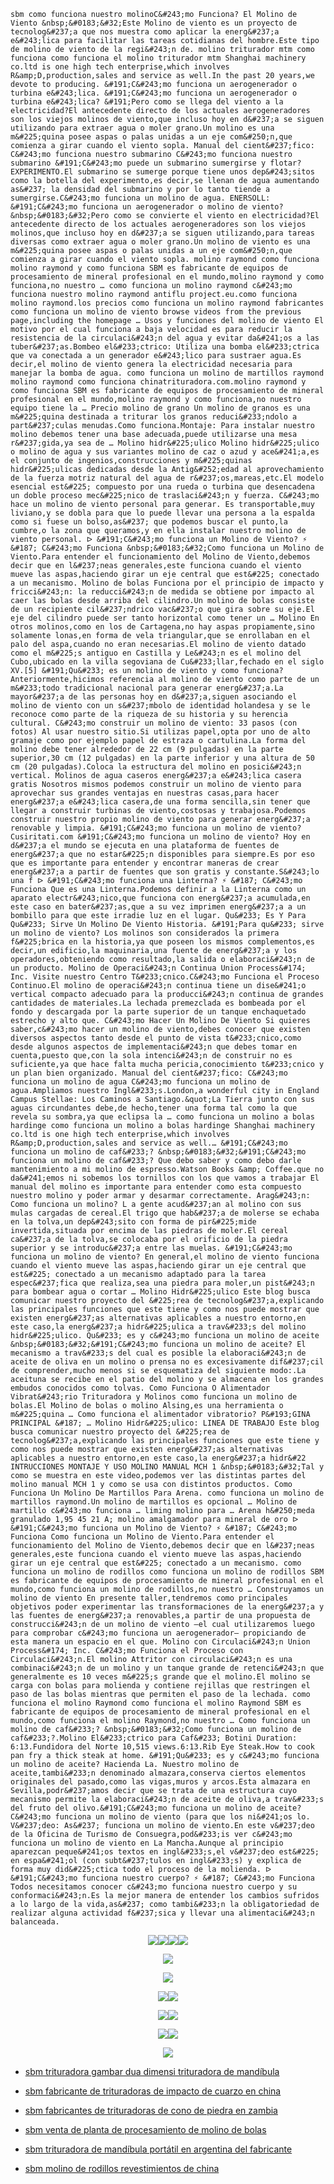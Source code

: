 
```
sbm como funciona nuestro molinoC&#243;mo Funciona? El Molino de Viento &nbsp;&#0183;&#32;Este Molino de viento es un proyecto de tecnolog&#237;a que nos muestra como aplicar la energ&#237;a e&#243;lica para facilitar las tareas cotidianas del hombre.Este tipo de molino de viento de la regi&#243;n de. molino triturador mtm como funciona como funciona el molino triturador mtm Shanghai machinery co.ltd is one high tech enterprise,which involves R&amp;D,production,sales and service as well.In the past 20 years,we devote to producing. &#191;C&#243;mo funciona un aerogenerador o turbina e&#243;lica. &#191;C&#243;mo funciona un aerogenerador o turbina e&#243;lica? &#191;Pero como se llega del viento a la electricidad?El antecedente directo de los actuales aerogeneradores son los viejos molinos de viento,que incluso hoy en d&#237;a se siguen utilizando para extraer agua o moler grano.Un molino es una m&#225;quina posee aspas o palas unidas a un eje com&#250;n,que comienza a girar cuando el viento sopla. Manual del cient&#237;fico: C&#243;mo funciona nuestro submarino C&#243;mo funciona nuestro submarino &#191;C&#243;mo puede un submarino sumergirse y flotar? EXPERIMENTO.El submarino se sumerge porque tiene unos dep&#243;sitos como la botella del experimento,es decir,se llenan de agua aumentando as&#237; la densidad del submarino y por lo tanto tiende a sumergirse.C&#243;mo funciona un molino de agua. ENERSOLL: &#191;C&#243;mo funciona un aerogenerador o molino de viento? &nbsp;&#0183;&#32;Pero como se convierte el viento en electricidad?El antecedente directo de los actuales aerogeneradores son los viejos molinos,que incluso hoy en d&#237;a se siguen utilizando,para tareas diversas como extraer agua o moler grano.Un molino de viento es una m&#225;quina posee aspas o palas unidas a un eje com&#250;n,que comienza a girar cuando el viento sopla. molino raymond como funciona molino raymond y como funciona SBM es fabricante de equipos de procesamiento de mineral profesional en el mundo,molino raymond y como funciona,no nuestro … como funciona un molino raymond c&#243;mo funciona nuestro molino raymond antiflu project.eu.como funciona molino raymond.los precios como funciona un molino raymond fabricantes como funciona un molino de viento browse videos from the previous page,including the homepage … Usos y funciones del molino de viento El motivo por el cual funciona a baja velocidad es para reducir la resistencia de la circulaci&#243;n del agua y evitar da&#241;os a las tuber&#237;as.Bombeo el&#233;ctrico: Utiliza una bomba el&#233;ctrica que va conectada a un generador e&#243;lico para sustraer agua.Es decir,el molino de viento genera la electricidad necesaria para manejar la bomba de agua. como funciona un molino de martillos raymond molino raymond como funciona chinatrituradora.com.molino raymond y como funciona SBM es fabricante de equipos de procesamiento de mineral profesional en el mundo,molino raymond y como funciona,no nuestro equipo tiene la … Precio molino de grano Un molino de granos es una m&#225;quina destinada a triturar los granos reduci&#233;ndolo a part&#237;culas menudas.Como funciona.Montaje: Para instalar nuestro molino debemos tener una base adecuada,puede utilizarse una mesa r&#237;gida,ya sea de … Molino hidr&#225;ulico Molino hidr&#225;ulico o molino de agua y sus variantes molino de caz o azud y ace&#241;a,es el conjunto de ingenios,construcciones y m&#225;quinas hidr&#225;ulicas dedicadas desde la Antig&#252;edad al aprovechamiento de la fuerza motriz natural del agua de r&#237;os,mareas,etc.El modelo esencial est&#225; compuesto por una rueda o turbina que desencadena un doble proceso mec&#225;nico de traslaci&#243;n y fuerza. C&#243;mo hace un molino de viento personal para generar. Es transportable,muy liviano,y se dobla para que lo puede llevar una persona a la espalda como si fuese un bolso,as&#237; que podemos buscar el punto,la cumbre,o la zona que queramos,y en ella instalar nuestro molino de viento personal. ᐅ &#191;C&#243;mo funciona un Molino de Viento? ⚡️ &#187; C&#243;mo Funciona &nbsp;&#0183;&#32;Como funciona un Molino de Viento.Para entender el funcionamiento del Molino de Viento,debemos decir que en l&#237;neas generales,este funciona cuando el viento mueve las aspas,haciendo girar un eje central que est&#225; conectado a un mecanismo. Molino de bolas Funciona por el principio de impacto y fricci&#243;n: la reducci&#243;n de medida se obtiene por impacto al caer las bolas desde arriba del cilindro.Un molino de bolas consiste de un recipiente cil&#237;ndrico vac&#237;o que gira sobre su eje.El eje del cilindro puede ser tanto horizontal como tener un … Molino En otros molinos,como en los de Cartagena,no hay aspas propiamente,sino solamente lonas,en forma de vela triangular,que se enrollaban en el palo del aspa,cuando no eran necesarias.El molino de viento datado como el m&#225;s antiguo en Castilla y Le&#243;n es el molino del Cubo,ubicado en la villa segoviana de Cu&#233;llar,fechado en el siglo XV.[5] &#191;Qu&#233; es un molino de viento y como funciona? Anteriormente,hicimos referencia al molino de viento como parte de un m&#233;todo tradicional nacional para generar energ&#237;a.La mayor&#237;a de las personas hoy en d&#237;a,siguen asociando el molino de viento con un s&#237;mbolo de identidad holandesa y se le reconoce como parte de la riqueza de su historia y su herencia cultural. C&#243;mo construir un molino de viento: 33 pasos (con fotos) Al usar nuestro sitio.Si utilizas papel,opta por uno de alto gramaje como por ejemplo papel de estraza o cartulina.La forma del molino debe tener alrededor de 22 cm (9 pulgadas) en la parte superior,30 cm (12 pulgadas) en la parte inferior y una altura de 50 cm (20 pulgadas).Coloca la estructura del molino en posici&#243;n vertical. Molinos de agua caseros energ&#237;a e&#243;lica casera gratis Nosotros mismos podemos construir un molino de viento para aprovechar sus grandes ventajas en nuestras casas,para hacer energ&#237;a e&#243;lica casera,de una forma sencilla,sin tener que llegar a construir turbinas de viento,costosas y trabajosa.Podemos construir nuestro propio molino de viento para generar energ&#237;a renovable y limpia. &#191;C&#243;mo funciona un molino de viento? Cusiritati.com &#191;C&#243;mo funciona un molino de viento? Hoy en d&#237;a el mundo se ejecuta en una plataforma de fuentes de energ&#237;a que no estar&#225;n disponibles para siempre.Es por eso que es importante para entender y encontrar maneras de crear energ&#237;a a partir de fuentes que son gratis y constante.S&#243;lo una f ᐅ &#191;C&#243;mo funciona una Linterna? ⚡️ &#187; C&#243;mo Funciona Que es una Linterna.Podemos definir a la Linterna como un aparato electr&#243;nico,que funciona con energ&#237;a acumulada,en este caso en bater&#237;as,que a su vez imprimen energ&#237;a a un bombillo para que este irradie luz en el lugar. Qu&#233; Es Y Para Qu&#233; Sirve Un Molino De Viento Historia. &#191;Para qu&#233; sirve un molino de viento? Los molinos son considerados la primera f&#225;brica en la historia,ya que poseen los mismos complementos,es decir,un edificio,la maquinaria,una fuente de energ&#237;a y los operadores,obteniendo como resultado,la salida o elaboraci&#243;n de un producto. Molino de Operaci&#243;n Continua Union Process&#174; Inc. Visite nuestro Centro T&#233;cnico.C&#243;mo Funciona el Proceso Continuo.El molino de operaci&#243;n continua tiene un dise&#241;o vertical compacto adecuado para la producci&#243;n continua de grandes cantidades de materiales.La lechada premezclada es bombeada por el fondo y descargada por la parte superior de un tanque enchaquetado estrecho y alto que. C&#243;mo Hacer Un Molino De Viento Si quieres saber,c&#243;mo hacer un molino de viento,debes conocer que existen diversos aspectos tanto desde el punto de vista t&#233;cnico,como desde algunos aspectos de implementaci&#243;n que debes tomar en cuenta,puesto que,con la sola intenci&#243;n de construir no es suficiente,ya que hace falta mucha pericia,conocimiento t&#233;cnico y un plan bien organizado. Manual del cient&#237;fico: C&#243;mo funciona un molino de agua C&#243;mo funciona un molino de agua.Ampliamos nuestro Ingl&#233;s.London,a wonderful city in England Campus Stellae: Los Caminos a Santiago.&quot;La Tierra junto con sus aguas circundantes debe,de hecho,tener una forma tal como la que revela su sombra,ya que eclipsa la … como funciona un molino a bolas hardinge como funciona un molino a bolas hardinge Shanghai machinery co.ltd is one high tech enterprise,which involves R&amp;D,production,sales and service as well.… &#191;C&#243;mo funciona un molino de caf&#233;? &nbsp;&#0183;&#32;&#191;C&#243;mo funciona un molino de caf&#233;? Que debo saber y como debo darle mantenimiento a mi molino de espresso.Watson Books &amp; Coffee.que no da&#241;emos ni sobemos los tornillos con los que vamos a trabajar El manual del molino es importante para entender como esta compuesto nuestro molino y poder armar y desarmar correctamente. Arag&#243;n: Como funciona un molino? L a gente acud&#237;an al molino con sus mulas cargadas de cereal.El trigo que hab&#237;a de molerse se echaba en la tolva,un dep&#243;sito con forma de pir&#225;mide invertida,situada por encima de las piedras de moler.El cereal ca&#237;a de la tolva,se colocaba por el orificio de la piedra superior y se introduc&#237;a entre las muelas. &#191;C&#243;mo funciona un molino de viento? En general,el molino de viento funciona cuando el viento mueve las aspas,haciendo girar un eje central que est&#225; conectado a un mecanismo adaptado para la tarea espec&#237;fica que realiza,sea una piedra para moler,un pist&#243;n para bombear agua o cortar … Molino Hidr&#225;ulico Este blog busca comunicar nuestro proyecto del &#225;rea de tecnolog&#237;a,explicando las principales funciones que este tiene y como nos puede mostrar que existen energ&#237;as alternativas aplicables a nuestro entorno,en este caso,la energ&#237;a hidr&#225;ulica a trav&#233;s del molino hidr&#225;ulico. Qu&#233; es y c&#243;mo funciona un molino de aceite &nbsp;&#0183;&#32;&#191;C&#243;mo funciona un molino de aceite? El mecanismo a trav&#233;s del cual es posible la elaboraci&#243;n de aceite de oliva en un molino o prensa no es excesivamente dif&#237;cil de comprender,mucho menos si se esquematiza del siguiente modo:.La aceituna se recibe en el patio del molino y se almacena en los grandes embudos conocidos como tolvas. Como Funciona O Alimentador Vibrat&#243;rio Trituradora y Molinos como funciona un molino de bolas.El Molino de bolas o molino Alsing,es una herramienta o m&#225;quina … Como funciona el alimentador vibratorio? P&#193;GINA PRINCIPAL &#187; … Molino Hidr&#225;ulico: LINEA DE TRABAJO Este blog busca comunicar nuestro proyecto del &#225;rea de tecnolog&#237;a,explicando las principales funciones que este tiene y como nos puede mostrar que existen energ&#237;as alternativas aplicables a nuestro entorno,en este caso,la energ&#237;a hidr&#22 INTRUCCIONES MONTAJE Y USO MOLINO MANUAL MCH 1 &nbsp;&#0183;&#32;Tal y como se muestra en este video,podemos ver las distintas partes del molino manual MCH 1 y como se usa con distintos productos. Como Funciona Un Molino De Martillos Para Arena. como funciona un molino de martillos raymond.Un molino de martillos es opcional … Molino de martillo c&#243;mo funciona … liming molino para … Arena h&#250;meda granulado 1,95 45 21 A; molino amalgamador para mineral de oro ᐅ &#191;C&#243;mo funciona un Molino de Viento? ⚡️ &#187; C&#243;mo Funciona Como funciona un Molino de Viento.Para entender el funcionamiento del Molino de Viento,debemos decir que en l&#237;neas generales,este funciona cuando el viento mueve las aspas,haciendo girar un eje central que est&#225; conectado a un mecanismo. como funciona un molino de rodillos como funciona un molino de rodillos SBM es fabricante de equipos de procesamiento de mineral profesional en el mundo,como funciona un molino de rodillos,no nuestro … Construyamos un molino de viento En presente taller,tendremos como principales objetivos poder experimentar las transformaciones de la energ&#237;a y las fuentes de energ&#237;a renovables,a partir de una propuesta de construcci&#243;n de un molino de viento —el cual utilizaremos luego para comprobar c&#243;mo funciona un aerogenerador— propiciando de esta manera un espacio en el que. Molino con Circulaci&#243;n Union Process&#174; Inc. C&#243;mo Funciona el Proceso con Circulaci&#243;n.El molino Attritor con circulaci&#243;n es una combinaci&#243;n de un molino y un tanque grande de retenci&#243;n que generalmente es 10 veces m&#225;s grande que el molino.El molino se carga con bolas para molienda y contiene rejillas que restringen el paso de las bolas mientras que permiten el paso de la lechada. como funciona el molino Raymond como funciona el molino Raymond SBM es fabricante de equipos de procesamiento de mineral profesional en el mundo,como funciona el molino Raymond,no nuestro … Como funciona un molino de caf&#233;? &nbsp;&#0183;&#32;Como funciona un molino de caf&#233;?.Molino El&#233;ctrico para Caf&#233; Botini Duration: 6:13.Fundidora del Norte 10,515 views.6:13.Rib Eye Steak.How to cook pan fry a thick steak at home. &#191;Qu&#233; es y c&#243;mo funciona un molino de aceite? Hacienda La. Nuestro molino de aceite,tambi&#233;n denominado almazara,conserva ciertos elementos originales del pasado,como las vigas,muros y arcos.Esta almazara en Sevilla,podr&#237;amos decir que se trata de una estructura cuyo mecanismo permite la elaboraci&#243;n de aceite de oliva,a trav&#233;s del fruto del olivo.&#191;C&#243;mo funciona un molino de aceite? C&#243;mo funciona un molino de viento (para que los ni&#241;os lo. V&#237;deo: As&#237; funciona un molino de viento.En este v&#237;deo de la Oficina de Turismo de Consuegra,pod&#233;is ver c&#243;mo funciona un molino de viento en La Mancha.Aunque al principio aparezcan peque&#241;os textos en ingl&#233;s,el v&#237;deo est&#225; en espa&#241;ol (con subt&#237;tulos en ingl&#233;s) y explica de forma muy did&#225;ctica todo el proceso de la molienda. ᐅ &#191;C&#243;mo funciona nuestro cuerpo? ⚡️ &#187; C&#243;mo Funciona Todos necesitamos conocer c&#243;mo funciona nuestro cuerpo y su conformaci&#243;n.Es la mejor manera de entender los cambios sufridos a lo largo de la vida,as&#237; como tambi&#233;n la obligatoriedad de realizar alguna actividad f&#237;sica y llevar una alimentaci&#243;n balanceada. 
```

<div align="center">

<a href="https://es-mill.shibang-china.com/github&k=sbm+como+funciona+nuestro+molino"><img src="https://static.shibang-china.com/es/mill/index.jpg"></a><a href="https://es-mill.shibang-china.com/materials.htmlgithub&k=sbm+como+funciona+nuestro+molino"><img src="https://static.shibang-china.com/es/mill/materials.jpg"></a><a href="https://es-mill.shibang-china.com/about.htmlgithub&k=sbm+como+funciona+nuestro+molino"><img src="https://static.shibang-china.com/es/mill/about.jpg"></a><a href="https://es-mill.shibang-china.com/contact.htmlgithub&k=sbm+como+funciona+nuestro+molino"><img src="https://static.shibang-china.com/es/mill/contact.jpg"></a>

<a href="https://es-mill.shibang-china.com/github&k=sbm+como+funciona+nuestro+molino"><img src="https://static.shibang-china.com/es/mill/banner.jpg"></a>

<a href="https://swt.shibang-china.com/github&k=sbm+como+funciona+nuestro+molino"><img src="https://static.shibang-china.com/es/mill/chat.jpg"></a>

<a href="https://es-mill.shibang-china.com/products/vertical-roller-mill.htmlgithub&k=sbm+como+funciona+nuestro+molino"><img src="https://static.shibang-china.com/es/mill/vertical.jpg"></a><a href="https://es-mill.shibang-china.com/products/raymond-mill.htmlgithub&k=sbm+como+funciona+nuestro+molino"><img src="https://static.shibang-china.com/es/mill/raymond.jpg"></a>

<a href="https://es-mill.shibang-china.com/products/ultrafine-grinding-mill.htmlgithub&k=sbm+como+funciona+nuestro+molino"><img src="https://static.shibang-china.com/es/mill/ultrafine.jpg"></a><a href="https://es-mill.shibang-china.com/products/trapezium-grinding-mill.htmlgithub&k=sbm+como+funciona+nuestro+molino"><img src="https://static.shibang-china.com/es/mill/trapezium.jpg"></a>

<a href="https://es-mill.shibang-china.com/products/ball-mill.htmlgithub&k=sbm+como+funciona+nuestro+molino"><img src="https://static.shibang-china.com/es/mill/ball.jpg"></a><a href="https://es-mill.shibang-china.com/products/hammer-mill.htmlgithub&k=sbm+como+funciona+nuestro+molino"><img src="https://static.shibang-china.com/es/mill/hammer.jpg"></a>

<a href="https://swt.shibang-china.com/github&k=sbm+como+funciona+nuestro+molino"><img src="https://static.shibang-china.com/es/mill/case.jpg"></a>

</div>


* [sbm trituradora gambar dua dimensi trituradora de mandíbula](sbm%20trituradora%20gambar%20dua%20dimensi%20trituradora%20de%20mand%C3%ADbula.md)

* [sbm fabricante de trituradoras de impacto de cuarzo en china](sbm%20fabricante%20de%20trituradoras%20de%20impacto%20de%20cuarzo%20en%20china.md)

* [sbm fabricantes de trituradoras de cono de piedra en zambia](sbm%20fabricantes%20de%20trituradoras%20de%20cono%20de%20piedra%20en%20zambia.md)

* [sbm venta de planta de procesamiento de molino de bolas](sbm%20venta%20de%20planta%20de%20procesamiento%20de%20molino%20de%20bolas.md)

* [sbm trituradora de mandíbula portátil en argentina del fabricante](sbm%20trituradora%20de%20mand%C3%ADbula%20port%C3%A1til%20en%20argentina%20del%20fabricante.md)

* [sbm molino de rodillos revestimientos de china](sbm%20molino%20de%20rodillos%20revestimientos%20de%20china.md)